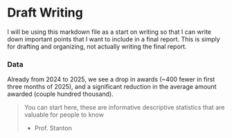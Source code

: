 # Draft Writing

I will be using this markdown file as a start on writing so that I can write down important points that I want to include in a final report. This is simply for drafting and organizing, not actually writing the final report.

### Data

Already from 2024 to 2025, we see a drop in awards (~400 fewer in first three months of 2025), and a significant reduction in the average amount awarded (couple hundred thousand).

> You can start here, these are informative descriptive statistics that are valuable for people to know
> - Prof. Stanton
